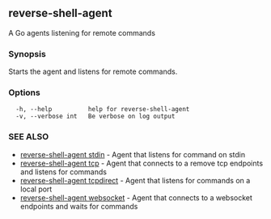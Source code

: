 ## reverse-shell-agent

A Go agents listening for remote commands

### Synopsis

Starts the agent and listens for remote commands.

### Options

```
  -h, --help          help for reverse-shell-agent
  -v, --verbose int   Be verbose on log output
```

### SEE ALSO

* [reverse-shell-agent stdin](reverse-shell-agent_stdin.md)	 - Agent that listens for command on stdin
* [reverse-shell-agent tcp](reverse-shell-agent_tcp.md)	 - Agent that connects to a remove tcp endpoints and listens for commands
* [reverse-shell-agent tcpdirect](reverse-shell-agent_tcpdirect.md)	 - Agent that listens for commands on a local port
* [reverse-shell-agent websocket](reverse-shell-agent_websocket.md)	 - Agent that connects to a websocket endpoints and waits for commands

